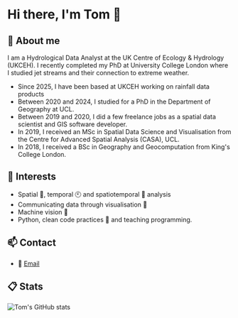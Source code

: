 # Hi there, I'm Tom 👋 

## 🌱 About me
I am a Hydrological Data Analyst at the UK Centre of Ecology & Hydrology (UKCEH). I recently completed my PhD at University College London where I studied jet streams and their connection to extreme weather.
- Since 2025, I have been based at UKCEH working on rainfall data products
- Between 2020 and 2024, I studied for a PhD in the Department of Geography at UCL.
- Between 2019 and 2020, I did a few freelance jobs as a spatial data scientist and GIS software developer.
- In 2019, I received an MSc in Spatial Data Science and Visualisation from the Centre for Advanced Spatial Analysis (CASA), UCL.
- In 2018, I received a BSc in Geography and Geocomputation from King's College London.

## 📌 Interests
+ Spatial 🍏, temporal 🕙 and spatiotemporal 🎐 analysis
+ Communicating data through visualisation 📡
+ Machine vision 🎯
+ Python, clean code practices 🔨 and teaching programming.  

## 📫 Contact
+ 📧 [Email](mailto:thomasjames.keel@gmail.com)

## 📋 Stats
![Tom's GitHub stats](https://github-readme-stats.vercel.app/api?username=Thomasjkeel&show_icons=true&theme=tokyonight)
<!--![](https://raw.githubusercontent.com/Thomasjkeel/github-stats/master/generated/languages.svg#gh-dark-mode-only)-->

<!--
**Thomasjkeel/Thomasjkeel** is a ✨ _special_ ✨ repository because its `README.md` (this file) appears on your GitHub profile.

Here are some ideas to get you started:

- 🔭 I’m currently working on ...
- 🌱 I’m currently learning ...
- 👯 I’m looking to collaborate on ...
- 🤔 I’m looking for help with ...
- 💬 Ask me about ...
- 📫 How to reach me: ...
- 😄 Pronouns: ...
- ⚡ Fun fact: ...
-->
